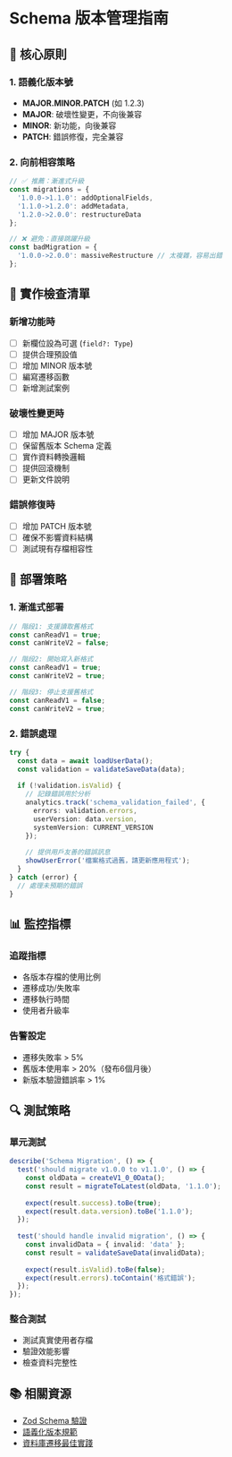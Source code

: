# Schema 版本管理指南

## 🎯 核心原則

### 1. 語義化版本號
- **MAJOR.MINOR.PATCH** (如 1.2.3)
- **MAJOR**: 破壞性變更，不向後兼容
- **MINOR**: 新功能，向後兼容  
- **PATCH**: 錯誤修復，完全兼容

### 2. 向前相容策略
```typescript
// ✅ 推薦：漸進式升級
const migrations = {
  '1.0.0->1.1.0': addOptionalFields,
  '1.1.0->1.2.0': addMetadata,
  '1.2.0->2.0.0': restructureData
};

// ❌ 避免：直接跳躍升級
const badMigration = {
  '1.0.0->2.0.0': massiveRestructure // 太複雜，容易出錯
};
```

## 🔧 實作檢查清單

### 新增功能時
- [ ] 新欄位設為可選 (`field?: Type`)
- [ ] 提供合理預設值
- [ ] 增加 MINOR 版本號
- [ ] 編寫遷移函數
- [ ] 新增測試案例

### 破壞性變更時
- [ ] 增加 MAJOR 版本號
- [ ] 保留舊版本 Schema 定義
- [ ] 實作資料轉換邏輯
- [ ] 提供回滾機制
- [ ] 更新文件說明

### 錯誤修復時
- [ ] 增加 PATCH 版本號
- [ ] 確保不影響資料結構
- [ ] 測試現有存檔相容性

## 🚀 部署策略

### 1. 漸進式部署
```typescript
// 階段1: 支援讀取舊格式
const canReadV1 = true;
const canWriteV2 = false;

// 階段2: 開始寫入新格式
const canReadV1 = true;  
const canWriteV2 = true;

// 階段3: 停止支援舊格式
const canReadV1 = false;
const canWriteV2 = true;
```

### 2. 錯誤處理
```typescript
try {
  const data = await loadUserData();
  const validation = validateSaveData(data);
  
  if (!validation.isValid) {
    // 記錄錯誤用於分析
    analytics.track('schema_validation_failed', {
      errors: validation.errors,
      userVersion: data.version,
      systemVersion: CURRENT_VERSION
    });
    
    // 提供用戶友善的錯誤訊息
    showUserError('檔案格式過舊，請更新應用程式');
  }
} catch (error) {
  // 處理未預期的錯誤
}
```

## 📊 監控指標

### 追蹤指標
- 各版本存檔的使用比例
- 遷移成功/失敗率
- 遷移執行時間
- 使用者升級率

### 告警設定
- 遷移失敗率 > 5%
- 舊版本使用率 > 20%（發布6個月後）
- 新版本驗證錯誤率 > 1%

## 🔍 測試策略

### 單元測試
```typescript
describe('Schema Migration', () => {
  test('should migrate v1.0.0 to v1.1.0', () => {
    const oldData = createV1_0_0Data();
    const result = migrateToLatest(oldData, '1.1.0');
    
    expect(result.success).toBe(true);
    expect(result.data.version).toBe('1.1.0');
  });
  
  test('should handle invalid migration', () => {
    const invalidData = { invalid: 'data' };
    const result = validateSaveData(invalidData);
    
    expect(result.isValid).toBe(false);
    expect(result.errors).toContain('格式錯誤');
  });
});
```

### 整合測試
- 測試真實使用者存檔
- 驗證效能影響
- 檢查資料完整性

## 📚 相關資源

- [Zod Schema 驗證](https://zod.dev)
- [語義化版本規範](https://semver.org/lang/zh-TW/)
- [資料庫遷移最佳實踐](https://martinfowler.com/articles/evodb.html)